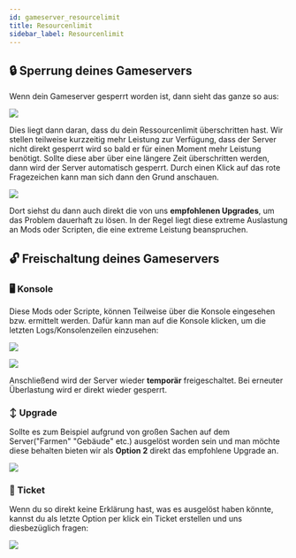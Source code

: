 ```yaml
---
id: gameserver_resourcelimit
title: Resourcenlimit
sidebar_label: Resourcenlimit
---
```


## 🔒 Sperrung deines Gameservers

Wenn dein Gameserver gesperrt worden ist, dann sieht das ganze so aus: 

![](https://screensaver01.zap-hosting.com/index.php/s/iLzciAjJ2QSoxrA/preview)

Dies liegt dann daran, dass du dein Ressourcenlimit überschritten hast. Wir stellen teilweise kurzzeitig mehr Leistung zur Verfügung, dass der Server nicht direkt gesperrt wird so bald er für einen Moment mehr Leistung benötigt. Sollte diese aber über eine längere Zeit überschritten werden, dann wird der Server automatisch gesperrt. Durch einen Klick auf das rote Fragezeichen kann man sich dann den Grund anschauen.

![](https://screensaver01.zap-hosting.com/index.php/s/ttNXDT79iCwbkJp/preview)

Dort siehst du dann auch direkt die von uns **empfohlenen Upgrades**, um das Problem dauerhaft zu lösen. In der Regel liegt diese extreme Auslastung an Mods oder Scripten, die eine extreme Leistung beanspruchen. 

## 🔓 Freischaltung deines Gameservers

### 🖥️ Konsole
Diese Mods oder Scripte, können Teilweise über die Konsole eingesehen bzw. ermittelt werden. Dafür kann man auf die Konsole klicken, um die letzten Logs/Konsolenzeilen einzusehen:

![](https://screensaver01.zap-hosting.com/index.php/s/SyM5W2z7Z4tTjgb/preview)

![](https://screensaver01.zap-hosting.com/index.php/s/qMCjmbDWGL2gQ4E/preview)

Anschließend wird der Server wieder **temporär** freigeschaltet. Bei erneuter Überlastung wird er direkt wieder gesperrt.

### ↕️ Upgrade
Sollte es zum Beispiel aufgrund von großen Sachen auf dem Server("Farmen" "Gebäude" etc.) ausgelöst worden sein und man möchte diese behalten bieten wir als **Option 2** direkt das empfohlene Upgrade an.

![](https://screensaver01.zap-hosting.com/index.php/s/HR22LySstQHRWzr/preview)


### 🎫 Ticket

Wenn du so direkt keine Erklärung hast, was es ausgelöst haben könnte, kannst du als letzte Option per klick ein Ticket erstellen und uns diesbezüglich fragen:

![](https://screensaver01.zap-hosting.com/index.php/s/MF7G54acE97dkjK/preview)


